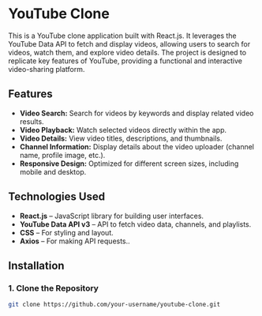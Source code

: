 # YouTube Clone

This is a YouTube clone application built with React.js. It leverages the YouTube Data API to fetch and display videos, allowing users to search for videos, watch them, and explore video details. The project is designed to replicate key features of YouTube, providing a functional and interactive video-sharing platform.

## Features

- **Video Search:** Search for videos by keywords and display related video results.
- **Video Playback:** Watch selected videos directly within the app.
- **Video Details:** View video titles, descriptions, and thumbnails.
- **Channel Information:** Display details about the video uploader (channel name, profile image, etc.).
- **Responsive Design:** Optimized for different screen sizes, including mobile and desktop.

## Technologies Used

- **React.js** – JavaScript library for building user interfaces.
- **YouTube Data API v3** – API to fetch video data, channels, and playlists.
- **CSS** – For styling and layout.
- **Axios** – For making API requests..

## Installation

### 1. Clone the Repository

```bash
git clone https://github.com/your-username/youtube-clone.git
